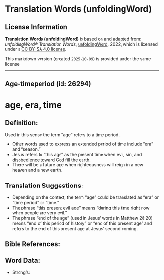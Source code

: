 # Translation Words (unfoldingWord)

## License Information

**Translation Words (unfoldingWord)** is based on and adapted from: _unfoldingWord® Translation Words_, [unfoldingWord](https://unfoldingword.org/utw), 2022, which is licensed under a [CC BY-SA 4.0 license](https://creativecommons.org/licenses/by-sa/4.0/legalcode.en).

This markdown version (created `2025-10-09`) is provided under the same license.



--------------------------------

## Age-timeperiod (id: 26294)

age, era, time
==============

Definition:
-----------

Used in this sense the term “age” refers to a time period.

* Other words used to express an extended period of time include “era” and “season.”
* Jesus refers to “this age” as the present time when evil, sin, and disobedience toward God fill the earth.
* There will be a future age when righteousness will reign in a new heaven and a new earth.

Translation Suggestions:
------------------------

* Depending on the context, the term “age” could be translated as “era” or “time period” or “time.”
* The phrase “this present evil age” means “during this time right now when people are very evil.”
* The phrase “end of the age” (used in Jesus' words in Matthew 28:20\) means “end of this period of history” or “end of this present age” and refers to the end of this present age at Jesus' second coming.

Bible References:
-----------------

Word Data:
----------

* Strong’s:


